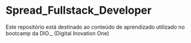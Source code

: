 # Spread_Fullstack_Developer
Este repositório está destinado ao conteúdo de aprendizado utilizado no bootcamp da DIO._ (Digital Inovation One)
